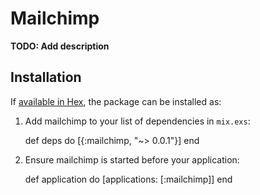 # Mailchimp

**TODO: Add description**

## Installation

If [available in Hex](https://hex.pm/docs/publish), the package can be installed as:

  1. Add mailchimp to your list of dependencies in `mix.exs`:

        def deps do
          [{:mailchimp, "~> 0.0.1"}]
        end

  2. Ensure mailchimp is started before your application:

        def application do
          [applications: [:mailchimp]]
        end

